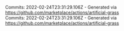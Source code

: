 Commits: 2022-02-24T23:31:29.106Z - Generated via https://github.com/marketplace/actions/artificial-grass
<br>
Commits: 2022-02-24T23:31:29.106Z - Generated via https://github.com/marketplace/actions/artificial-grass
<br>

